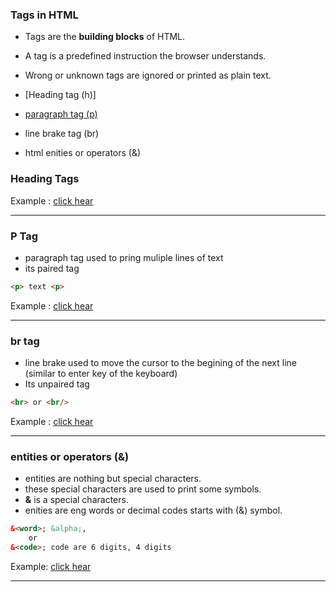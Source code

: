 ### Tags in HTML

- Tags are the **building blocks** of HTML.  
- A tag is a predefined instruction the browser understands.  
- Wrong or unknown tags are ignored or printed as plain text.

- [Heading tag (h)]
- [paragraph tag (p)](#P\Tag)
- line brake tag (br)
- html enities or operators (&)


### Heading Tags

Example : [click hear](https://github.com/Swinalwaghmare/HTML-CSS-JavaScript/blob/0f2c673cfc98ba0edb9e92d876200ccdd78e7932/HTML/Practical/heading-tags.html)

---

### P Tag
-  paragraph tag used to pring muliple lines of text
- its paired tag
```html
<p> text <p>
```
Example : [click hear](HTML\practical\heading-tags.html)

---
### br tag
- line brake used to move the cursor to the begining of the next line (similar to enter key of the keyboard)
- Its unpaired tag
```html
<br> or <br/>
```
Example : [click hear]()

---
### entities or operators (&) 
- entities are nothing but special characters.
- these special characters are used to print some symbols.
- **&** is a special characters.
- enities are eng words or decimal codes starts with (&) symbol.
```html
&<word>; &alpha;,
    or 
&<code>; code are 6 digits, 4 digits
```
Example: [click hear]()

---

